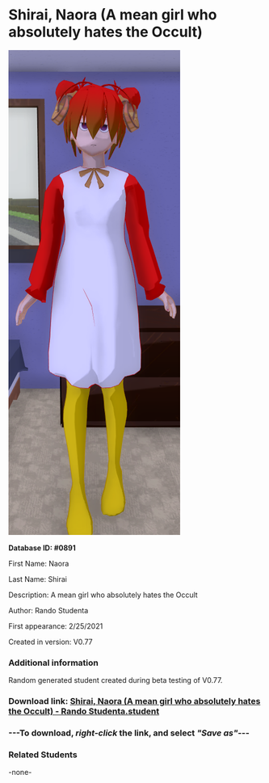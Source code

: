# Shirai, Naora (A mean girl who absolutely hates the Occult)

<img src="../../Files/Images/Shirai, Naora (A mean girl who absolutely hates the Occult).png" title="Shirai, Naora (A mean girl who absolutely hates the Occult) - Rando Studenta">

**Database ID: #0891**

First Name: Naora

Last Name: Shirai

Description: A mean girl who absolutely hates the Occult

Author: Rando Studenta

First appearance: 2/25/2021

Created in version: V0.77

### Additional information

Random generated student created during beta testing of V0.77.

### Download link: <a href="https://raw.githubusercontent.com/Arbiter1223/Daigaku-Gurashi-Custom-Students/master/Files/Student%20Files/Shirai%2C%20Naora%20(A%20mean%20girl%20who%20absolutely%20hates%20the%20Occult)%20-%20Rando%20Studenta.student">Shirai, Naora (A mean girl who absolutely hates the Occult) - Rando Studenta.student</a>

### ---**To download, _right-click_ the link, and select _"Save as"_**---

### Related Students

-none-
